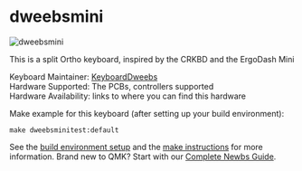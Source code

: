 # dweebsmini

![dweebsmini](https://i.redd.it/7oa8lp2q6mr31.jpg)

This is a split Ortho keyboard, inspired by the CRKBD and the ErgoDash Mini

Keyboard Maintainer: [KeyboardDweebs](HTTPS://KeyboardDweebs.com)  
Hardware Supported: The PCBs, controllers supported  
Hardware Availability: links to where you can find this hardware

Make example for this keyboard (after setting up your build environment):

    make dweebsminitest:default

See the [build environment setup](https://docs.qmk.fm/#/getting_started_build_tools) and the [make instructions](https://docs.qmk.fm/#/getting_started_make_guide) for more information. Brand new to QMK? Start with our [Complete Newbs Guide](https://docs.qmk.fm/#/newbs).
